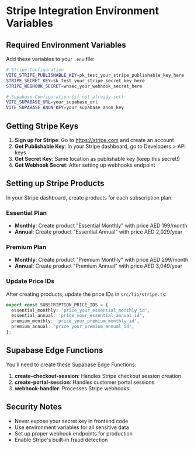 # Stripe Integration Environment Variables

## Required Environment Variables

Add these variables to your `.env` file:

```bash
# Stripe Configuration
VITE_STRIPE_PUBLISHABLE_KEY=pk_test_your_stripe_publishable_key_here
STRIPE_SECRET_KEY=sk_test_your_stripe_secret_key_here
STRIPE_WEBHOOK_SECRET=whsec_your_webhook_secret_here

# Supabase Configuration (if not already set)
VITE_SUPABASE_URL=your_supabase_url
VITE_SUPABASE_ANON_KEY=your_supabase_anon_key
```

## Getting Stripe Keys

1. **Sign up for Stripe**: Go to https://stripe.com and create an account
2. **Get Publishable Key**: In your Stripe dashboard, go to Developers > API keys
3. **Get Secret Key**: Same location as publishable key (keep this secret!)
4. **Get Webhook Secret**: After setting up webhooks endpoint

## Setting up Stripe Products

In your Stripe dashboard, create products for each subscription plan:

### Essential Plan
- **Monthly**: Create product "Essential Monthly" with price AED 199/month
- **Annual**: Create product "Essential Annual" with price AED 2,029/year

### Premium Plan
- **Monthly**: Create product "Premium Monthly" with price AED 299/month  
- **Annual**: Create product "Premium Annual" with price AED 3,049/year

### Update Price IDs

After creating products, update the price IDs in `src/lib/stripe.ts`:

```typescript
export const SUBSCRIPTION_PRICE_IDS = {
  essential_monthly: 'price_your_essential_monthly_id',
  essential_annual: 'price_your_essential_annual_id',
  premium_monthly: 'price_your_premium_monthly_id',
  premium_annual: 'price_your_premium_annual_id',
};
```

## Supabase Edge Functions

You'll need to create these Supabase Edge Functions:

1. **create-checkout-session**: Handles Stripe checkout session creation
2. **create-portal-session**: Handles customer portal sessions
3. **webhook-handler**: Processes Stripe webhooks

## Security Notes

- Never expose your secret key in frontend code
- Use environment variables for all sensitive data
- Set up proper webhook endpoints for production
- Enable Stripe's built-in fraud detection
